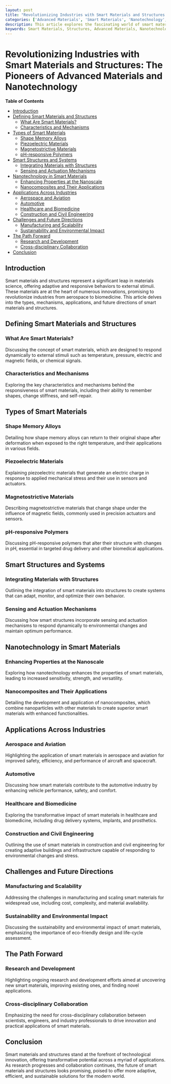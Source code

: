 ```yaml
---
layout: post
title: "Revolutionizing Industries with Smart Materials and Structures: The Pioneers of Advanced Materials and Nanotechnology"
categories: ['Advanced Materials', 'Smart Materials', 'Nanotechnology', 'Innovation', 'Structural Engineering']
description: This article explores the fascinating world of smart materials and structures, highlighting how they respond to changes in their environment and their transformative impact across various sectors, driven by advancements in nanotechnology and materials science.
keywords: Smart Materials, Structures, Advanced Materials, Nanotechnology, Responsive Materials, Innovation
---
```


# Revolutionizing Industries with Smart Materials and Structures: The Pioneers of Advanced Materials and Nanotechnology

**Table of Contents**

- [Introduction](#introduction)
- [Defining Smart Materials and Structures](#defining-smart-materials-and-structures)
  - [What Are Smart Materials?](#what-are-smart-materials)
  - [Characteristics and Mechanisms](#characteristics-and-mechanisms)
- [Types of Smart Materials](#types-of-smart-materials)
  - [Shape Memory Alloys](#shape-memory-alloys)
  - [Piezoelectric Materials](#piezoelectric-materials)
  - [Magnetostrictive Materials](#magnetostrictive-materials)
  - [pH-responsive Polymers](#ph-responsive-polymers)
- [Smart Structures and Systems](#smart-structures-and-systems)
  - [Integrating Materials with Structures](#integrating-materials-with-structures)
  - [Sensing and Actuation Mechanisms](#sensing-and-actuation-mechanisms)
- [Nanotechnology in Smart Materials](#nanotechnology-in-smart-materials)
  - [Enhancing Properties at the Nanoscale](#enhancing-properties-at-the-nanoscale)
  - [Nanocomposites and Their Applications](#nanocomposites-and-their-applications)
- [Applications Across Industries](#applications-across-industries)
  - [Aerospace and Aviation](#aerospace-and-aviation)
  - [Automotive](#automotive)
  - [Healthcare and Biomedicine](#healthcare-and-biomedicine)
  - [Construction and Civil Engineering](#construction-and-civil-engineering)
- [Challenges and Future Directions](#challenges-and-future-directions)
  - [Manufacturing and Scalability](#manufacturing-and-scalability)
  - [Sustainability and Environmental Impact](#sustainability-and-environmental-impact)
- [The Path Forward](#the-path-forward)
  - [Research and Development](#research-and-development)
  - [Cross-disciplinary Collaboration](#cross-disciplinary-collaboration)
- [Conclusion](#conclusion)

## Introduction

Smart materials and structures represent a significant leap in materials science, offering adaptive and responsive behaviors to external stimuli. These materials are at the heart of numerous innovations, promising to revolutionize industries from aerospace to biomedicine. This article delves into the types, mechanisms, applications, and future directions of smart materials and structures.

## Defining Smart Materials and Structures

### What Are Smart Materials?

Discussing the concept of smart materials, which are designed to respond dynamically to external stimuli such as temperature, pressure, electric and magnetic fields, or chemical signals.

### Characteristics and Mechanisms

Exploring the key characteristics and mechanisms behind the responsiveness of smart materials, including their ability to remember shapes, change stiffness, and self-repair.

## Types of Smart Materials

### Shape Memory Alloys

Detailing how shape memory alloys can return to their original shape after deformation when exposed to the right temperature, and their applications in various fields.

### Piezoelectric Materials

Explaining piezoelectric materials that generate an electric charge in response to applied mechanical stress and their use in sensors and actuators.

### Magnetostrictive Materials

Describing magnetostrictive materials that change shape under the influence of magnetic fields, commonly used in precision actuators and sensors.

### pH-responsive Polymers

Discussing pH-responsive polymers that alter their structure with changes in pH, essential in targeted drug delivery and other biomedical applications.

## Smart Structures and Systems

### Integrating Materials with Structures

Outlining the integration of smart materials into structures to create systems that can adapt, monitor, and optimize their own behavior.

### Sensing and Actuation Mechanisms

Discussing how smart structures incorporate sensing and actuation mechanisms to respond dynamically to environmental changes and maintain optimum performance.

## Nanotechnology in Smart Materials

### Enhancing Properties at the Nanoscale

Exploring how nanotechnology enhances the properties of smart materials, leading to increased sensitivity, strength, and versatility.

### Nanocomposites and Their Applications

Detailing the development and application of nanocomposites, which combine nanoparticles with other materials to create superior smart materials with enhanced functionalities.

## Applications Across Industries

### Aerospace and Aviation

Highlighting the application of smart materials in aerospace and aviation for improved safety, efficiency, and performance of aircraft and spacecraft.

### Automotive

Discussing how smart materials contribute to the automotive industry by enhancing vehicle performance, safety, and comfort.

### Healthcare and Biomedicine

Exploring the transformative impact of smart materials in healthcare and biomedicine, including drug delivery systems, implants, and prosthetics.

### Construction and Civil Engineering

Outlining the use of smart materials in construction and civil engineering for creating adaptive buildings and infrastructure capable of responding to environmental changes and stress.

## Challenges and Future Directions

### Manufacturing and Scalability

Addressing the challenges in manufacturing and scaling smart materials for widespread use, including cost, complexity, and material availability.

### Sustainability and Environmental Impact

Discussing the sustainability and environmental impact of smart materials, emphasizing the importance of eco-friendly design and life-cycle assessment.

## The Path Forward

### Research and Development

Highlighting ongoing research and development efforts aimed at uncovering new smart materials, improving existing ones, and finding novel applications.

### Cross-disciplinary Collaboration

Emphasizing the need for cross-disciplinary collaboration between scientists, engineers, and industry professionals to drive innovation and practical applications of smart materials.

## Conclusion

Smart materials and structures stand at the forefront of technological innovation, offering transformative potential across a myriad of applications. As research progresses and collaboration continues, the future of smart materials and structures looks promising, poised to offer more adaptive, efficient, and sustainable solutions for the modern world.
